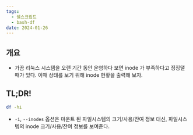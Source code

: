 ```yaml
---
tags:
  - 쉘스크립트
  - bash-df
date: 2024-01-26
---
```

## 개요

- 가끔 리눅스 시스템을 오랜 기간 동안 운영하다 보면 inode 가 부족하다고 징징댈 때가 있다. 이때 상태를 보기 위해 inode 현황을 출력해 보자.

## TL;DR!

```bash
df -hi
```

- `-i`, `--inodes` 옵션은 마운트 된 파일시스템의 크기/사용/잔여 정보 대신, 파일시스템의 inode 크기/사용/잔여 정보를 보여준다.